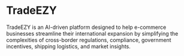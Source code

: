 # TradeEZY
TradeEZY is an AI-driven platform designed to help e-commerce businesses streamline their international expansion by simplifying the complexities of cross-border regulations, compliance, government incentives, shipping logistics, and market insights.
